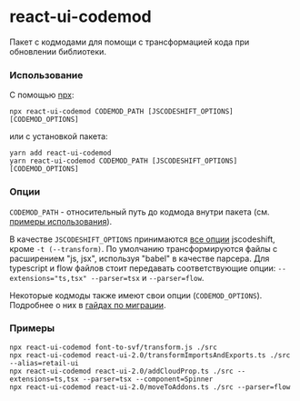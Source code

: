 # react-ui-codemod

Пакет с кодмодами для помощи с трансформацией кода при обновлении библиотеки.

### Использование

С помощью [npx](https://www.npmjs.com/package/npx):

```
npx react-ui-codemod CODEMOD_PATH [JSCODESHIFT_OPTIONS] [CODEMOD_OPTIONS]
```

или с установкой пакета:

```
yarn add react-ui-codemod
yarn react-ui-codemod CODEMOD_PATH [JSCODESHIFT_OPTIONS] [CODEMOD_OPTIONS]
```

### Опции

`CODEMOD_PATH` - относительный путь до кодмода внутри пакета (см. [примеры использования](#примеры-использования)).

В качестве `JSCODESHIFT_OPTIONS` принимаются [все опции](https://github.com/facebook/jscodeshift#usage-cli) jscodeshift, кроме `-t (--transform)`. По умолчанию трансформируются файлы с расширением "js, jsx", используя "babel" в качестве парсера. Для typescript и flow файлов стоит передавать соответствующие опции: `--extensions="ts,tsx" --parser=tsx` и `--parser=flow`.

Некоторые кодмоды также имеют свои опции (`CODEMOD_OPTIONS`). Подробнее о них в [гайдах по миграции](../../MIGRATION.md).

### Примеры

```
npx react-ui-codemod font-to-svf/transform.js ./src
npx react-ui-codemod react-ui-2.0/transformImportsAndExports.ts ./src --alias=retail-ui
npx react-ui-codemod react-ui-2.0/addCloudProp.ts ./src --extensions=ts,tsx --parser=tsx --component=Spinner
npx react-ui-codemod react-ui-2.0/moveToAddons.ts ./src --parser=flow
```
